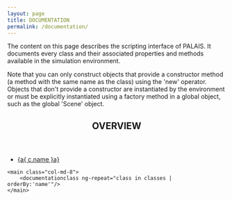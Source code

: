 ```yaml
---
layout: page
title: DOCUMENTATION
permalink: /documentation/
---
```


<p>
	The content on this page describes the scripting interface of PALAIS. It documents every class and their associated properties and methods available in the simulation environment. 
</p>
<p>
	Note that you can only construct objects that provide a constructor method (a method with the same name as the class) using the 'new' operator. Objects that don't provide a constructor are instantiated by the environment or must be explicitly instantiated using a factory method in a global object, such as the global 'Scene' object.
</p>

<div class="row documentation" ng-controller="DocumentationController">
	<aside class="col-md-4">
		<div class="documentation-sidebar-box">
			<header>
				<h2>OVERVIEW</h2>
			</header>
			<nav>
				<ul class="documentation-sidebar">
					<li ng-repeat="c in classes | orderBy:'name'"><a href="#{a{ c.name }a}">{a{ c.name }a}</a></li>
				</ul>
			</nav>
		</div>
	</aside>

	<main class="col-md-8">
		<documentationclass ng-repeat="class in classes | orderBy:'name'"/>
	</main>
</div>
